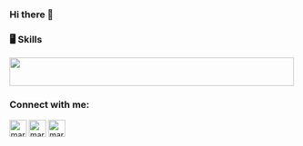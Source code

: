 ### Hi there 👋


### 🖥️ Skills
<p >
  <a>
    <img width="500" height="50" src="https://skillicons.dev/icons?i=python,java,c,docker,js,react,postgres,mongodb,git,latex,nodejs,obsidian,tensorflow,ubuntu" />
  </a>
</p>

<h3 align="left">Connect with me:</h3>
  <p align="left">
    <a href="https://www.linkedin.com/in/gastonfrancois" target="blank"><img align="center" src="https://raw.githubusercontent.com/rahuldkjain/github-profile-readme-generator/master/src/images/icons/Social/linked-in-alt.svg" alt="marcosdedeu" height="30" width="30" /></a>
    <a href="https://www.instagram.com/gaston_francois" target="blank"><img align="center" src="https://raw.githubusercontent.com/rahuldkjain/github-profile-readme-generator/master/src/images/icons/Social/instagram.svg" alt="marcosdedeu" height="30" width="30" /></a>
    <a href="https://github.com/francoisgaston" target="blank"><img align="center" src="https://raw.githubusercontent.com/rahuldkjain/github-profile-readme-generator/master/src/images/icons/Social/github.svg" alt="marcosdedeu" height="30" width="30" /></a>
  </p>

